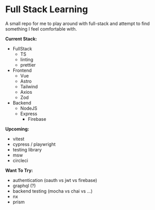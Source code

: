 # Full Stack Learning

A small repo for me to play around with full-stack and attempt to find something I feel comfortable with.

**Current Stack:**

- FullStack
  - TS
  - linting
  - prettier
- Frontend
  - Vue
  - Astro
  - Tailwind
  - Axios
  - Zod
- Backend
  - NodeJS
  - Express
	- Firebase

**Upcoming:**

- vitest
- cypress / playwright
- testing library
- msw
- circleci

**Want To Try:**

- authentication (oauth vs jwt vs firebase)
- graphql (?)
- backend testing (mocha vs chai vs ...)
- nx
- prism
